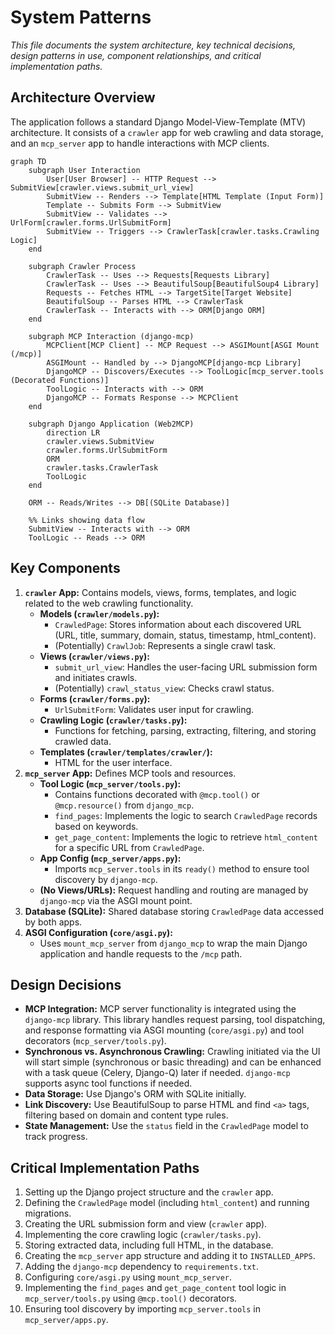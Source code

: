 # System Patterns

*This file documents the system architecture, key technical decisions, design patterns in use, component relationships, and critical implementation paths.*

## Architecture Overview

The application follows a standard Django Model-View-Template (MTV) architecture. It consists of a `crawler` app for web crawling and data storage, and an `mcp_server` app to handle interactions with MCP clients.

```mermaid
graph TD
    subgraph User Interaction
        User[User Browser] -- HTTP Request --> SubmitView[crawler.views.submit_url_view]
        SubmitView -- Renders --> Template[HTML Template (Input Form)]
        Template -- Submits Form --> SubmitView
        SubmitView -- Validates --> UrlForm[crawler.forms.UrlSubmitForm]
        SubmitView -- Triggers --> CrawlerTask[crawler.tasks.Crawling Logic]
    end

    subgraph Crawler Process
        CrawlerTask -- Uses --> Requests[Requests Library]
        CrawlerTask -- Uses --> BeautifulSoup[BeautifulSoup4 Library]
        Requests -- Fetches HTML --> TargetSite[Target Website]
        BeautifulSoup -- Parses HTML --> CrawlerTask
        CrawlerTask -- Interacts with --> ORM[Django ORM]
    end

    subgraph MCP Interaction (django-mcp)
        MCPClient[MCP Client] -- MCP Request --> ASGIMount[ASGI Mount (/mcp)]
        ASGIMount -- Handled by --> DjangoMCP[django-mcp Library]
        DjangoMCP -- Discovers/Executes --> ToolLogic[mcp_server.tools (Decorated Functions)]
        ToolLogic -- Interacts with --> ORM
        DjangoMCP -- Formats Response --> MCPClient
    end

    subgraph Django Application (Web2MCP)
        direction LR
        crawler.views.SubmitView
        crawler.forms.UrlSubmitForm
        ORM
        crawler.tasks.CrawlerTask
        ToolLogic
    end

    ORM -- Reads/Writes --> DB[(SQLite Database)]

    %% Links showing data flow
    SubmitView -- Interacts with --> ORM
    ToolLogic -- Reads --> ORM
```

## Key Components

1.  **`crawler` App:** Contains models, views, forms, templates, and logic related to the web crawling functionality.
    *   **Models (`crawler/models.py`):**
        *   `CrawledPage`: Stores information about each discovered URL (URL, title, summary, domain, status, timestamp, html_content).
        *   (Potentially) `CrawlJob`: Represents a single crawl task.
    *   **Views (`crawler/views.py`):**
        *   `submit_url_view`: Handles the user-facing URL submission form and initiates crawls.
        *   (Potentially) `crawl_status_view`: Checks crawl status.
    *   **Forms (`crawler/forms.py`):**
        *   `UrlSubmitForm`: Validates user input for crawling.
    *   **Crawling Logic (`crawler/tasks.py`):**
        *   Functions for fetching, parsing, extracting, filtering, and storing crawled data.
    *   **Templates (`crawler/templates/crawler/`):**
        *   HTML for the user interface.
2.  **`mcp_server` App:** Defines MCP tools and resources.
    *   **Tool Logic (`mcp_server/tools.py`):**
        *   Contains functions decorated with `@mcp.tool()` or `@mcp.resource()` from `django_mcp`.
        *   `find_pages`: Implements the logic to search `CrawledPage` records based on keywords.
        *   `get_page_content`: Implements the logic to retrieve `html_content` for a specific URL from `CrawledPage`.
    *   **App Config (`mcp_server/apps.py`):**
        *   Imports `mcp_server.tools` in its `ready()` method to ensure tool discovery by `django-mcp`.
    *   **(No Views/URLs):** Request handling and routing are managed by `django-mcp` via the ASGI mount point.
3.  **Database (SQLite):** Shared database storing `CrawledPage` data accessed by both apps.
4.  **ASGI Configuration (`core/asgi.py`):**
    *   Uses `mount_mcp_server` from `django_mcp` to wrap the main Django application and handle requests to the `/mcp` path.

## Design Decisions

*   **MCP Integration:** MCP server functionality is integrated using the `django-mcp` library. This library handles request parsing, tool dispatching, and response formatting via ASGI mounting (`core/asgi.py`) and tool decorators (`mcp_server/tools.py`).
*   **Synchronous vs. Asynchronous Crawling:** Crawling initiated via the UI will start simple (synchronous or basic threading) and can be enhanced with a task queue (Celery, Django-Q) later if needed. `django-mcp` supports async tool functions if needed.
*   **Data Storage:** Use Django's ORM with SQLite initially.
*   **Link Discovery:** Use BeautifulSoup to parse HTML and find `<a>` tags, filtering based on domain and content type rules.
*   **State Management:** Use the `status` field in the `CrawledPage` model to track progress.

## Critical Implementation Paths

1.  Setting up the Django project structure and the `crawler` app.
2.  Defining the `CrawledPage` model (including `html_content`) and running migrations.
3.  Creating the URL submission form and view (`crawler` app).
4.  Implementing the core crawling logic (`crawler/tasks.py`).
5.  Storing extracted data, including full HTML, in the database.
6.  Creating the `mcp_server` app structure and adding it to `INSTALLED_APPS`.
7.  Adding the `django-mcp` dependency to `requirements.txt`.
8.  Configuring `core/asgi.py` using `mount_mcp_server`.
9.  Implementing the `find_pages` and `get_page_content` tool logic in `mcp_server/tools.py` using `@mcp.tool()` decorators.
10. Ensuring tool discovery by importing `mcp_server.tools` in `mcp_server/apps.py`.
